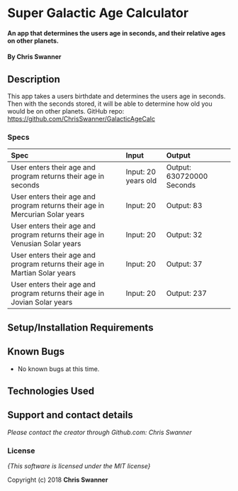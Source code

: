 # Super Galactic Age Calculator

#### An app that determines the users age in seconds, and their relative ages on other planets.

#### By **Chris Swanner**

## Description

This app takes a users birthdate and determines the users age in seconds. Then with the seconds stored, it will be able to determine how old you would be on other planets.
GitHub repo: https://github.com/ChrisSwanner/GalacticAgeCalc

### Specs
| Spec | Input | Output |
| :-------------  | :------------- | :------------- |
| User enters their age and program returns their age in seconds | Input: 20 years old | Output: 630720000 Seconds  |
| User enters their age and program returns their age in Mercurian Solar years | Input: 20 | Output: 83 |
| User enters their age and program returns their age in Venusian Solar years | Input: 20 | Output: 32 |
| User enters their age and program returns their age in Martian Solar years | Input: 20 | Output: 37 |
| User enters their age and program returns their age in Jovian Solar years | Input: 20 | Output: 237 |



## Setup/Installation Requirements



## Known Bugs
* No known bugs at this time.

## Technologies Used



## Support and contact details

_Please contact  the creator through Github.com: Chris Swanner_

### License

*{This software is licensed under the MIT license}*

Copyright (c) 2018 **Chris Swanner**
